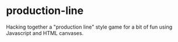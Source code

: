 # production-line
Hacking together a "production line" style game for a bit of fun using Javascript and HTML canvases.